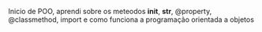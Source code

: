Inicio de POO, aprendi sobre os meteodos __init__, __str__, @property, @classmethod, import e como funciona a programação orientada a objetos
